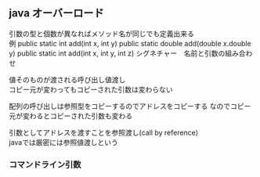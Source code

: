 ## java オーバーロード
引数の型と個数が異なればメソッド名が同じでも定義出来る  
例 public static int add(int x, int y)
	 public static double add(double x.double y)
	 public static int add(int x, int y, int z)
シグネチャー　名前と引数の組み合わせ  

値そのものが渡される呼び出し値渡し  
コピー元が変わってもコピーされた引数は変わらない

配列の呼び出しは参照型をコピーするのでアドレスをコピーする
なのでコピー元が変わるとコピーされた引数も変わる


引数としてアドレスを渡すことを参照渡し(call by reference)  
javaでは厳密には参照値渡しという 

### コマンドライン引数

